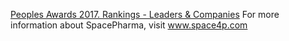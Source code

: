 [Peoples Awards 2017. Rankings - Leaders & Companies](http://www.newspacepeople.com/view/ranking-200-leaders)
For more information about SpacePharma, visit www.space4p.com
